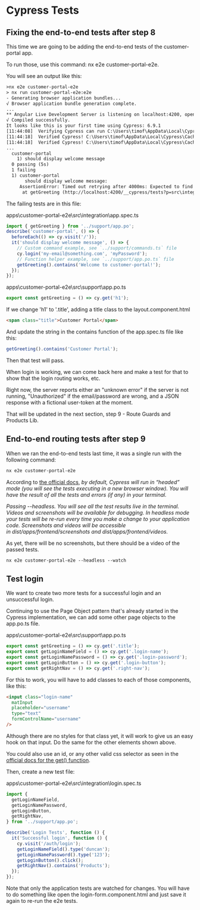 # Cypress Tests

## Fixing the end-to-end tests after step 8

This time we are going to be adding the end-to-end tests of the customer-portal app.

To run those, use this command: nx e2e customer-portal-e2e.

You will see an output like this:

```txt
>nx e2e customer-portal-e2e
> nx run customer-portal-e2e:e2e
- Generating browser application bundles...
√ Browser application bundle generation complete.
...
** Angular Live Development Server is listening on localhost:4200, open your browser on http://localhost:4200/ **
√ Compiled successfully.
It looks like this is your first time using Cypress: 6.9.1
[11:44:08]  Verifying Cypress can run C:\Users\timof\AppData\Local\Cypress\Cache\6.9.1\Cypress [started]
[11:44:18]  Verified Cypress! C:\Users\timof\AppData\Local\Cypress\Cache\6.9.1\Cypress [title changed]
[11:44:18]  Verified Cypress! C:\Users\timof\AppData\Local\Cypress\Cache\6.9.1\Cypress [completed]
...
  customer-portal
    1) should display welcome message
  0 passing (5s)
  1 failing
  1) customer-portal
       should display welcome message:
     AssertionError: Timed out retrying after 4000ms: Expected to find element: `h1`, but never found it.
      at getGreeting (http://localhost:4200/__cypress/tests?p=src\integration\app.spec.ts:6:30)
```

The failing tests are in this file:

apps\customer-portal-e2e\src\integration\app.spec.ts

```js
import { getGreeting } from '../support/app.po';
describe('customer-portal', () => {
  beforeEach(() => cy.visit('/'));
  it('should display welcome message', () => {
    // Custom command example, see `../support/commands.ts` file
    cy.login('my-email@something.com', 'myPassword');
    // Function helper example, see `../support/app.po.ts` file
    getGreeting().contains('Welcome to customer-portal!');
  });
});
```

apps\customer-portal-e2e\src\support\app.po.ts

```js
export const getGreeting = () => cy.get('h1');
```

If we change 'h1' to '.title', adding a title class to the layout.component.html

```html
<span class="title">Customer Portal</span>
```

And update the string in the contains function of the app.spec.ts file like this:

```js
getGreeting().contains('Customer Portal');
```

Then that test will pass.

When login is working, we can come back here and make a test for that to show that the login routing works, etc.

Right now, the server reports either an "unknown error" if the server is not running, "Unauthorized" if the email/password are wrong, and a JSON response with a fictional user-token at the moment.

That will be updated in the next section, step 9 - Route Guards and Products Lib.

## End-to-end routing tests after step 9

When we ran the end-to-end tests last time, it was a single run with the following command:

```txt
nx e2e customer-portal-e2e
```

According to [the official docs](https://nx.dev/latest/angular/cypress/overview), *by default, Cypress will run in “headed” mode (you will see the tests executing in a new browser window). You will have the result of all the tests and errors (if any) in your terminal.*

*Passing --headless. You will see all the test results live in the terminal. Videos and screenshots will be available for debugging.  In headless mode your tests will be re-run every time you make a change to your application code. Screenshots and videos will be accessible in dist/apps/frontend/screenshots and dist/apps/frontend/videos.*

As yet, there will be no screenshots, but there should be a video of the passed tests.

```txt
nx e2e customer-portal-e2e --headless --watch
```

## Test login

We want to create two more tests for a successful login and an unsuccessful login.

Continuing to use the Page Object pattern that's already started in the Cypress implementation, we can add some other page objects to the app.po.ts file.

apps\customer-portal-e2e\src\support\app.po.ts

```js
export const getGreeting = () => cy.get('.title');
export const getLoginNameField = () => cy.get('.login-name');
export const getLoginNamePassword = () => cy.get('.login-password');
export const getLoginButton = () => cy.get('.login-button');
export const getRightNav = () => cy.get('.right-nav');
```

For this to work, you will have to add classes to each of those components, like this:

```html
<input class="login-name"
  matInput
  placeholder="username"
  type="text"
  formControlName="username"
/>
```

Although there are no styles for that class yet, it will work to give us an easy hook on that input.  Do the same for the other elements shown above.

You could also use an id, or any other valid css selector as seen in the [official docs for the get() function](https://docs.cypress.io/api/commands/get#Arguments).

Then, create a new test file:

apps\customer-portal-e2e\src\integration\login.spec.ts

```js
import {
  getLoginNameField,
  getLoginNamePassword,
  getLoginButton,
  getRightNav,
} from '../support/app.po';

describe('Login Tests', function () {
  it('Successful login', function () {
    cy.visit('/auth/login');
    getLoginNameField().type('duncan');
    getLoginNamePassword().type('123');
    getLoginButton().click();
    getRightNav().contains('Products');
  });
});
```

Note that only the application tests are watched for changes.  You will have to do something like open the login-form.component.html and just save it again to re-run the e2e tests.
